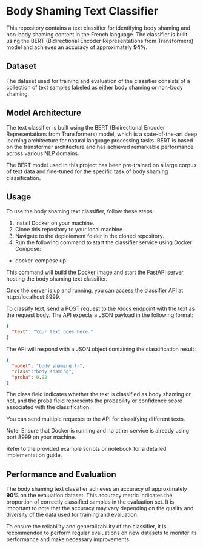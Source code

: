 # Body Shaming Text Classifier

This repository contains a text classifier for identifying body shaming and non-body shaming content in the French language. The classifier is built using the BERT (Bidirectional Encoder Representations from Transformers) model and achieves an accuracy of approximately **94%.**

## Dataset

The dataset used for training and evaluation of the classifier consists of a collection of text samples labeled as either body shaming or non-body shaming.

## Model Architecture

The text classifier is built using the BERT (Bidirectional Encoder Representations from Transformers) model, which is a state-of-the-art deep learning architecture for natural language processing tasks. BERT is based on the transformer architecture and has achieved remarkable performance across various NLP domains.

The BERT model used in this project has been pre-trained on a large corpus of text data and fine-tuned for the specific task of body shaming classification.

## Usage

To use the body shaming text classifier, follow these steps:

1. Install Docker on your machine.
2. Clone this repository to your local machine.
3. Navigate to the deploiement folder in the cloned repository.
4. Run the following command to start the classifier service using Docker Compose:
- docker-compose up

This command will build the Docker image and start the FastAPI server hosting the body shaming text classifier.

Once the server is up and running, you can access the classifier API at http://localhost:8999.

To classify text, send a POST request to the /docs endpoint with the text as the request body. The API expects a JSON payload in the following format:
```json
{
  "text": "Your text goes here."
}
```
The API will respond with a JSON object containing the classification result:
```json
{
  "model": "body shaming fr",
  "class":"body shaming",
  "proba": 0.92
}
```
The class field indicates whether the text is classified as body shaming or not, and the proba field represents the probability or confidence score associated with the classification.

You can send multiple requests to the API for classifying different texts.

Note: Ensure that Docker is running and no other service is already using port 8999 on your machine.

Refer to the provided example scripts or notebook for a detailed implementation guide.

## Performance and Evaluation

The body shaming text classifier achieves an accuracy of approximately **90%** on the evaluation dataset. 
This accuracy metric indicates the proportion of correctly classified samples in the evaluation set. It is important to note that the accuracy may vary depending on the quality and diversity of the data used for training and evaluation.

To ensure the reliability and generalizability of the classifier, it is recommended to perform regular evaluations on new datasets to monitor its performance and make necessary improvements.

